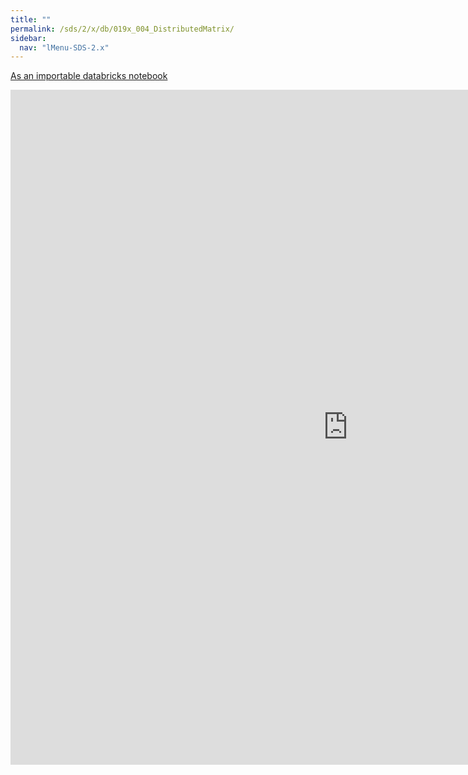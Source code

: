 ```yaml
---
title: ""
permalink: /sds/2/x/db/019x_004_DistributedMatrix/
sidebar:
  nav: "lMenu-SDS-2.x"
---
```


[As an importable databricks notebook](https://lamastex.github.io/scalable-data-science/sds/2/x/db/019x_004_DistributedMatrix.html)

<iframe src="https://lamastex.github.io/scalable-data-science/sds/2/x/db/019x_004_DistributedMatrix" width="1080" height="1080" frameborder="0"></iframe>
